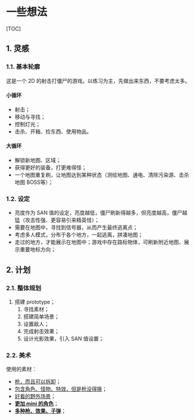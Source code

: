 # 一些想法

[TOC]

## 1. 灵感

### 1.1. 基本轮廓

这是一个 2D 的射击打僵尸的游戏。以练习为主，先做出来东西，不要考虑太多。

#### 小循环

- 射击；
- 移动与寻找；
- 控制灯光；
- 击杀、开箱、捡东西、使用物品。

#### 大循环

- 解锁新地图、区域；
- 获得更好的装备，打更难得怪；
- 一个地图重复刷，让地图达到某种状态（测绘地图、通电、清除污染源、击杀地图 BOSS等）；



### 1.2. 设定

- 亮度作为 SAN 值的设定，亮度越低，僵尸刷新得越多，但亮度越高，僵尸越猛（攻击性强、更容易引来精英怪）；
- 需要在地图中，寻找到信号器，从而产生最终逃离点；
- 考虑多人模式，分布于各个地方，一起逃离，拼凑地图；
- 走过的地方，才能展示在地图中；游戏中存在路标物体，可刷新附近地图、展示重要地标方向；



## 2. 计划

### 2.1. 整体规划

1. 搭建 prototype；
   1. 寻找素材；
   2. 搭建简单场景；
   3. 设置敌人；
   4. 完成射击效果；
   5. 设计光影效果，引入 SAN 值设置；



### 2.2. 美术

使用的素材：

- [枪，而且可以拆卸](https://assetstore.unity.com/packages/2d/characters/pixel-gun-and-throwable-294254)；
- [包含角色、怪物、特效，但是枪没得换](https://assetstore.unity.com/packages/2d/environments/super-grotto-escape-pack-238393)；
- [好看的野外场景](https://assetstore.unity.com/packages/p/pixel-art-top-down-basic-187605)；
- [**更加 mini 的角色**](https://o-lobster.itch.io/simple-dungeon-crawler-16x16-pixel-pack)；
- [**多种枪、效果、子弹**](https://humanisred.itch.io/weapons-and-bullets-pixel-art-asset)；
